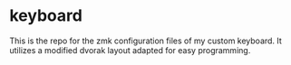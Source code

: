 # keyboard

This is the repo for the zmk configuration files of my custom keyboard. It utilizes a modified dvorak layout adapted for easy programming.
